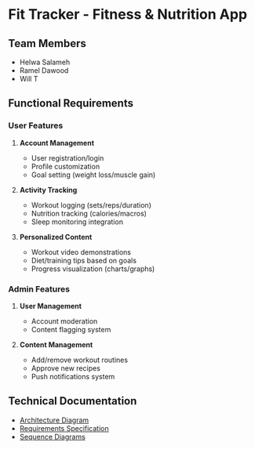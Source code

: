 # Fit Tracker - Fitness & Nutrition App

## Team Members
- Helwa Salameh
- Ramel Dawood
- Will T

## Functional Requirements

### User Features
1. **Account Management**
   - User registration/login
   - Profile customization
   - Goal setting (weight loss/muscle gain)

2. **Activity Tracking**
   - Workout logging (sets/reps/duration)
   - Nutrition tracking (calories/macros)
   - Sleep monitoring integration

3. **Personalized Content**
   - Workout video demonstrations
   - Diet/training tips based on goals
   - Progress visualization (charts/graphs)

### Admin Features
1. **User Management**
   - Account moderation
   - Content flagging system

2. **Content Management**
   - Add/remove workout routines
   - Approve new recipes
   - Push notifications system

## Technical Documentation
- [Architecture Diagram](./docs/architecture.png)
- [Requirements Specification](./docs/REQUIREMENTS.md)
- [Sequence Diagrams](./docs/sequence_diagrams/)
